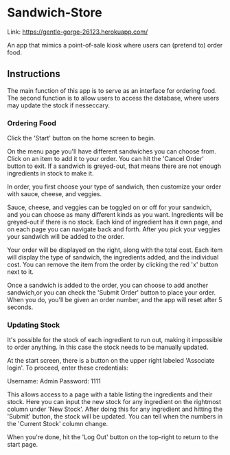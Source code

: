 # Sandwich-Store

Link: https://gentle-gorge-26123.herokuapp.com/

An app that mimics a point-of-sale kiosk where users can (pretend to) order food.

## Instructions

The main function of this app is to serve as an interface for ordering food. The second function is to allow users to access the database, where users may update the stock if nesseccary.

### Ordering Food

Click the 'Start' button on the home screen to begin.

On the menu page you'll have different sandwiches you can choose from. Click on an item to add it to your order. You can hit the 'Cancel Order' button to exit. If a sandwich is greyed-out, that means there are not enough ingredients in stock to make it.

In order, you first choose your type of sandwich, then customize your order with sauce, cheese, and veggies.

Sauce, cheese, and veggies can be toggled on or off for your sandwich, and you can choose as many different kinds as you want. Ingredients will be greyed-out if there is no stock. Each kind of ingredient has it own page, and on each page you can navigate back and forth. After you pick your veggies your sandwich will be added to the order.

Your order will be displayed on the right, along with the total cost. Each item will display the type of sandwich, the ingredients added, and the individual cost. You can remove the item from the order by clicking the red 'x' button next to it.

Once a sandwich is added to the order, you can choose to add another sandwich,or you can check the 'Submit Order' button to place your order. When you do, you'll be given an order number, and the app will reset after 5 seconds.

### Updating Stock

It's possible for the stock of each ingredient to run out, making it impossible to order anything. In this case the stock needs to be manually updated.

At the start screen, there is a button on the upper right labeled 'Associate login'. To proceed, enter these credentials:

Username: Admin
Password: 1111

This allows access to a page with a table listing the ingredients and their stock. Here you can input the new stock for any ingredient on the rightmost column under 'New Stock'. After doing this for any ingredient and hitting the 'Submit' button, the stock will be updated. You can tell when the numbers in the 'Current Stock' column change.

When you're done, hit the 'Log Out' button on the top-right to return to the start page.